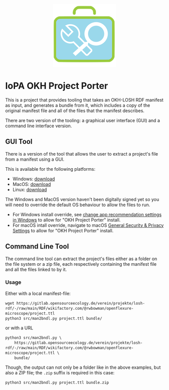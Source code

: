<!--
SPDX-FileCopyrightText: 2022 Robin Vobruba <hoijui.quaero@gmail.com>

SPDX-License-Identifier: CC0-1.0
-->

<p align="center">

<img width="200" src="okh-project-porter-logo.png" alt="OKH Project Porter logo">

</p>

# IoPA OKH Project Porter



This is a project that provides tooling that takes an OKH-LOSH RDF manifest as input,
and generates a bundle from it, which includes a copy of the original manifest file and 
all of the files that the manifest describes.

There are two version of the tooling: a graphical user interface (GUI) and a command line interface version.

## GUI Tool

There is a version of the tool that allows the user to extract a project's file from a manifest using a GUI. 

This is available for the following platforms:

* Windows: [download](dist/OKH%20Project%20Porter.exe)
* MacOS: [download](dist/MacOS%20Installer/OKH%20Project%20Porter.dmg)
* Linux: [download](dist/okh-project-porter)

The Windows and MacOS version haven't been digitally signed yet so you will need to override the default OS behaviour to allow the files to run.

* For Windows install override, see [change app recommendation settings in Windows](https://support.microsoft.com/en-us/windows/change-your-app-recommendation-settings-in-windows-f21b5c60-e996-4ee4-c2cf-b4a90c0bef9b) to allow for "OKH Project Porter" install.
* For macOS intall override, navigate to macOS [General Security & Privacy Settings](https://support.apple.com/guide/mac-help/change-security-privacy-general-preferences-mh11784/mac) to allow for "OKH Project Porter" install.

## Command Line Tool

The command line tool can extract the project's files either as a folder on the file system or a zip file, each respectively containing the manifest file and all the files linked to by it.

### Usage

Either with a local manifest-file:

```shell
wget https://gitlab.opensourceecology.de/verein/projekte/losh-rdf/-/raw/main/RDF/wikifactory.com/@rwbowman/openflexure-microscope/project.ttl
python3 src/man2bndl.py project.ttl bundle/
```

or with a URL

```shell
python3 src/man2bndl.py \
    https://gitlab.opensourceecology.de/verein/projekte/losh-rdf/-/raw/main/RDF/wikifactory.com/@rwbowman/openflexure-microscope/project.ttl \
    bundle/
```

Though, the output can not only be a folder like in the above examples,
but also a ZIP file;
the `.zip` suffix is required in this case:

```shell
python3 src/man2bndl.py project.ttl bundle.zip
```
